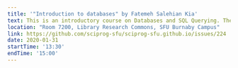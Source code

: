 ```yaml
---
title: '"Introduction to databases" by Fatemeh Salehian Kia'
text: This is an introductory course on Databases and SQL Querying. There are no pre-requisites for this workshop. If you are looking to get acquainted with the concept of Databases and Queries, this is the right workshop for you.
location: "Room 7200, Library Research Commons, SFU Burnaby Campus"
link: https://github.com/sciprog-sfu/sciprog-sfu.github.io/issues/224
date: 2020-01-31
startTime: '13:30'
endTime: '15:00'
---
```

